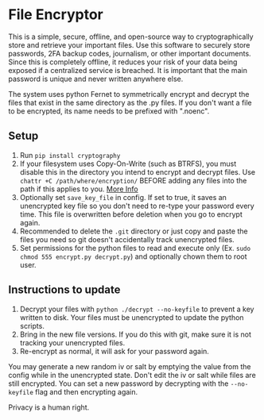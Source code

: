 
# File Encryptor

This is a simple, secure, offline, and open-source way to cryptographically store and retrieve your important files. Use this software to securely store passwords, 2FA backup codes, journalism, or other important documents. Since this is completely offline, it reduces your risk of your data being exposed if a centralized service is breached. It is important that the main password is unique and never written anywhere else.

The system uses python Fernet to symmetrically encrypt and decrypt the files that exist in the same directory as the .py files. If you don't want a file to be encrypted, its name needs to be prefixed with ".noenc".

## Setup

1. Run `pip install cryptography`
2. If your filesystem uses Copy-On-Write (such as BTRFS), you must disable this in the directory you intend to encrypt and decrypt files. Use `chattr +C /path/where/encryption/` BEFORE adding any files into the path if this applies to you. [More Info](https://wiki.archlinux.org/title/Btrfs)
3. Optionally set `save_key_file` in config. If set to true, it saves an unencrypted key file so you don't need to re-type your password every time. This file is overwritten before deletion when you go to encrypt again.
4. Recommended to delete the `.git` directory or just copy and paste the files you need so git doesn't accidentally track unencrypted files.
5. Set permissions for the python files to read and execute only (Ex. `sudo chmod 555 encrypt.py decrypt.py`) and optionally chown them to root user.

## Instructions to update

1. Decrypt your files with `python ./decrypt --no-keyfile` to prevent a key written to disk. Your files must be unencrypted to update the python scripts.
2. Bring in the new file versions. If you do this with git, make sure it is not tracking your unencrypted files.
3. Re-encrypt as normal, it will ask for your password again.

You may generate a new random iv or salt by emptying the value from the config while in the unencrypted state. Don't edit the iv or salt while files are still encrypted. You can set a new password by decrypting with the `--no-keyfile` flag and then encrypting again.

Privacy is a human right.